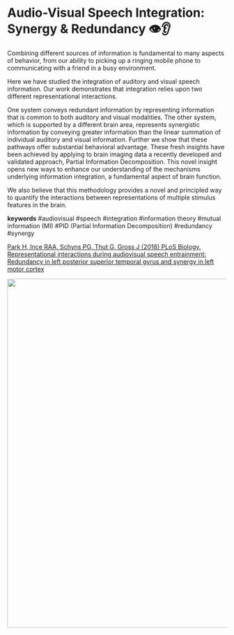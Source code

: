 # Audio-Visual Speech Integration: Synergy & Redundancy 👁️👂

Combining different sources of information is fundamental to many aspects of behavior, from our ability to picking up a ringing mobile phone to communicating with a friend in a busy environment. 

Here we have studied the integration of auditory and visual speech information. Our work demonstrates that integration relies upon two different representational interactions. 

One system conveys redundant information by representing information that is common to both auditory and visual modalities. The other system, which is supported by a different brain area, represents synergistic information by conveying greater information than the linear summation of individual auditory and visual information. Further we show that these pathways offer substantial behavioral advantage. These fresh insights have been achieved by applying to brain imaging data a recently developed and validated approach, Partial Information Decomposition. 
This novel insight opens new ways to enhance our understanding of the mechanisms underlying information integration, a fundamental aspect of brain function. 

We also believe that this methodology provides a novel and principled way to quantify the interactions between representations of multiple stimulus features in the brain.

**keywords**
#audiovisual #speech #integration #information theory #mutual information (MI) #PID (Partial Information Decomposition) #redundancy #synergy

[Park H, Ince RAA, Schyns PG, Thut G, Gross J (2018) PLoS Biology. Representational interactions during audiovisual speech entrainment: Redundancy in left posterior superior temporal gyrus and synergy in left motor cortex](https://doi.org/10.1371/journal.pbio.2006558)

<img src="https://journals.plos.org/plosbiology/article/figure/image?size=large&id=10.1371/journal.pbio.2006558.g001" width="800">
